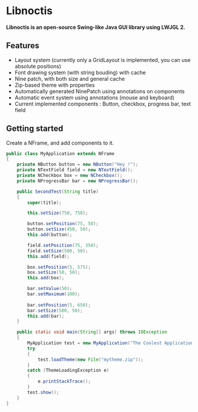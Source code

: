 # Libnoctis

**Libnoctis is an open-source Swing-like Java GUI library using LWJGL 2.**

## Features

- Layout system (currently only a GridLayout is implemented, you can use absolute positions)
- Font drawing system (with string bouding) with cache
- Nine patch, with both size and general cache
- Zip-based theme with properties
- Automatically generated NinePatch using annotations on components
- Automatic event system using annotations (mouse and keyboard)
- Current implemented components : Button, checkbox, progress bar, text field

## Getting started

Create a NFrame, and add components to it.

```java
public class MyApplication extends NFrame
{
    private NButton button = new NButton("Hey !");
    private NTextField field = new NTextField();
    private NCheckbox box = new NCheckbox();
    private NProgressBar bar = new NProgressBar();

    public SecondTest(String title)
    {
        super(title);

        this.setSize(750, 750);

        button.setPosition(75, 50);
        button.setSize(450, 50);
        this.add(button);

        field.setPosition(75, 350);
        field.setSize(500, 50);
        this.add(field);

        box.setPosition(5, 575);
        box.setSize(50, 50);
        this.add(box);

        bar.setValue(50);
        bar.setMaximum(100);
        
        bar.setPosition(5, 650);
        bar.setSize(500, 50);
        this.add(bar);
    }

    public static void main(String[] args) throws IOException
    {
        MyApplication test = new MyApplication("The Coolest Application ever");
        try
        {
            test.loadTheme(new File("mytheme.zip"));
        }
        catch (ThemeLoadingException e)
        {
            e.printStackTrace();
        }
        test.show();
    }
}
```
